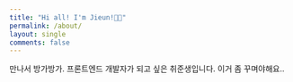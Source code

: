 ```yaml
---
title: "Hi all! I'm Jieun!👋🏻"
permalink: /about/
layout: single
comments: false
---
```


만나서 방가방가. 프론트엔드 개발자가 되고 싶은 취준생입니다. 이거 좀 꾸며야해요..
